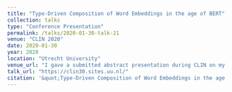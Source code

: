 ```yaml
---
title: "Type-Driven Composition of Word Embeddings in the age of BERT"
collection: talks
type: "Conference Presentation"
permalink: /talks/2020-01-30-talk-21
venue: "CLIN 2020"
date: 2020-01-30
year: 2020
location: "Utrecht University"
venue_url: "I gave a submitted abstract presentation during CLIN on my research in type-driven distributional semantics."
talk_url: "https://clin30.sites.uu.nl/"
citation: '&quot;Type-Driven Composition of Word Embeddings in the age of BERT&quot;.'
---
```

